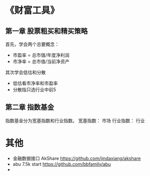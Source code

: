 # 《财富工具》
## 第一章 股票粗买和精买策略
首先，学会两个总要概念：
- 市盈率 = 总市值/年度净利润
- 市净率 = 总市值/当前净资产

其次学会低估和分散
- 低估看市净率和市盈率
- 分散指只选行业中前5

## 第二章 指数基金
指数基金分为宽基指数和行业指数。
宽基指数： 市场
行业指数： 行业






# 其他
- 金融数据接口 AkShare https://github.com/jindaxiang/akshare
- abu 7.5k start https://github.com/bbfamily/abu
- 
